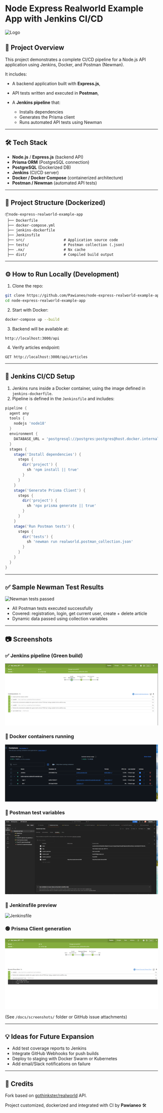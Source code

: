 # Node Express Realworld Example App with Jenkins CI/CD

![Logo](project-logo.png)

## 🧪 Project Overview

This project demonstrates a complete CI/CD pipeline for a Node.js API application using Jenkins, Docker, and Postman (Newman).

It includes:

* A backend application built with **Express.js**,
* API tests written and executed in **Postman**,
* A **Jenkins pipeline** that:

  * Installs dependencies
  * Generates the Prisma client
  * Runs automated API tests using Newman

---

## 🛠️ Tech Stack

* **Node.js** / **Express.js** (backend API)
* **Prisma ORM** (PostgreSQL connection)
* **PostgreSQL** (Dockerized DB)
* **Jenkins** (CI/CD server)
* **Docker / Docker Compose** (containerized architecture)
* **Postman / Newman** (automated API tests)

---

## 🐳 Project Structure (Dockerized)

```
📦node-express-realworld-example-app
 ├── Dockerfile
 ├── docker-compose.yml
 ├── jenkins-dockerfile
 ├── Jenkinsfile
 ├── src/                  # Application source code
 ├── tests/                # Postman collection (.json)
 ├── .nx/                  # Nx cache
 ├── dist/                 # Compiled build output
```

---

## ⚙️ How to Run Locally (Development)

1. Clone the repo:

```bash
git clone https://github.com/Pawianeo/node-express-realworld-example-app.git
cd node-express-realworld-example-app
```

2. Start with Docker:

```bash
docker-compose up --build
```

3. Backend will be available at:

```
http://localhost:3000/api
```

4. Verify articles endpoint:

```
GET http://localhost:3000/api/articles
```

---

## 🚀 Jenkins CI/CD Setup

1. Jenkins runs inside a Docker container, using the image defined in `jenkins-dockerfile`.
2. Pipeline is defined in the `Jenkinsfile` and includes:

```groovy
pipeline {
  agent any
  tools {
    nodejs 'node18'
  }
  environment {
    DATABASE_URL = 'postgresql://postgres:postgres@host.docker.internal:5432/postgres'
  }
  stages {
    stage('Install dependencies') {
      steps {
        dir('project') {
          sh 'npm install || true'
        }
      }
    }
    stage('Generate Prisma Client') {
      steps {
        dir('project') {
          sh 'npx prisma generate || true'
        }
      }
    }
    stage('Run Postman tests') {
      steps {
        dir('tests') {
          sh 'newman run realworld.postman_collection.json'
        }
      }
    }
  }
}
```

---

## ✅ Sample Newman Test Results

![Newman tests passed](docs/screenshots/newman-success.png)

* All Postman tests executed successfully
* Covered: registration, login, get current user, create + delete article
* Dynamic data passed using collection variables

---

## 📷 Screenshots

### ✅ Jenkins pipeline (Green build)
![Jenkins pipeline](docs/screenshots/jenkins-pipeline.png.png)

### 🐳 Docker containers running
![Docker containers](docs/screenshots/docker-containers.png.png)

### 🧪 Postman test variables
![Postman variables](docs/screenshots/postman-vars.png.png)

### 📂 Jenkinsfile preview
![Jenkinsfile](docs/screenshots/jenkinsfile.png.png)

### 🟢 Prisma Client generation
![Prisma success](docs/screenshots/prisma-success.png.png)

(See `/docs/screenshots/` folder or GitHub issue attachments)

---

## 💡 Ideas for Future Expansion

* Add test coverage reports to Jenkins
* Integrate GitHub Webhooks for push builds
* Deploy to staging with Docker Swarm or Kubernetes
* Add email/Slack notifications on failure

---

## 📎 Credits

Fork based on [gothinkster/realworld](https://github.com/gothinkster/realworld) API.

Project customized, dockerized and integrated with CI by **Pawianeo** 🛠️

